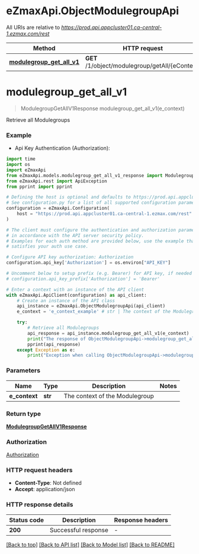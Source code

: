 # eZmaxApi.ObjectModulegroupApi

All URIs are relative to *https://prod.api.appcluster01.ca-central-1.ezmax.com/rest*

Method | HTTP request | Description
------------- | ------------- | -------------
[**modulegroup_get_all_v1**](ObjectModulegroupApi.md#modulegroup_get_all_v1) | **GET** /1/object/modulegroup/getAll/{eContext} | Retrieve all Modulegroups


# **modulegroup_get_all_v1**
> ModulegroupGetAllV1Response modulegroup_get_all_v1(e_context)

Retrieve all Modulegroups

### Example

* Api Key Authentication (Authorization):
```python
import time
import os
import eZmaxApi
from eZmaxApi.models.modulegroup_get_all_v1_response import ModulegroupGetAllV1Response
from eZmaxApi.rest import ApiException
from pprint import pprint

# Defining the host is optional and defaults to https://prod.api.appcluster01.ca-central-1.ezmax.com/rest
# See configuration.py for a list of all supported configuration parameters.
configuration = eZmaxApi.Configuration(
    host = "https://prod.api.appcluster01.ca-central-1.ezmax.com/rest"
)

# The client must configure the authentication and authorization parameters
# in accordance with the API server security policy.
# Examples for each auth method are provided below, use the example that
# satisfies your auth use case.

# Configure API key authorization: Authorization
configuration.api_key['Authorization'] = os.environ["API_KEY"]

# Uncomment below to setup prefix (e.g. Bearer) for API key, if needed
# configuration.api_key_prefix['Authorization'] = 'Bearer'

# Enter a context with an instance of the API client
with eZmaxApi.ApiClient(configuration) as api_client:
    # Create an instance of the API class
    api_instance = eZmaxApi.ObjectModulegroupApi(api_client)
    e_context = 'e_context_example' # str | The context of the Modulegroup

    try:
        # Retrieve all Modulegroups
        api_response = api_instance.modulegroup_get_all_v1(e_context)
        print("The response of ObjectModulegroupApi->modulegroup_get_all_v1:\n")
        pprint(api_response)
    except Exception as e:
        print("Exception when calling ObjectModulegroupApi->modulegroup_get_all_v1: %s\n" % e)
```



### Parameters

Name | Type | Description  | Notes
------------- | ------------- | ------------- | -------------
 **e_context** | **str**| The context of the Modulegroup | 

### Return type

[**ModulegroupGetAllV1Response**](ModulegroupGetAllV1Response.md)

### Authorization

[Authorization](../README.md#Authorization)

### HTTP request headers

 - **Content-Type**: Not defined
 - **Accept**: application/json

### HTTP response details
| Status code | Description | Response headers |
|-------------|-------------|------------------|
**200** | Successful response |  -  |

[[Back to top]](#) [[Back to API list]](../README.md#documentation-for-api-endpoints) [[Back to Model list]](../README.md#documentation-for-models) [[Back to README]](../README.md)

